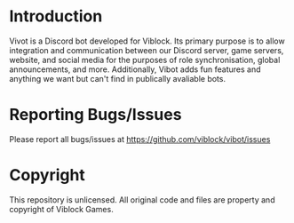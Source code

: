 # Introduction
Vivot is a Discord bot developed for Viblock. Its primary purpose is to allow integration and communication between our Discord server, game servers, website, and social media for the purposes of role synchronisation, global announcements, and more. Additionally, Vibot adds fun features and anything we want but can't find in publically avaliable bots.

# Reporting Bugs/Issues
Please report all bugs/issues at https://github.com/viblock/vibot/issues

# Copyright
This repository is unlicensed. All original code and files are property and copyright of Viblock Games.
